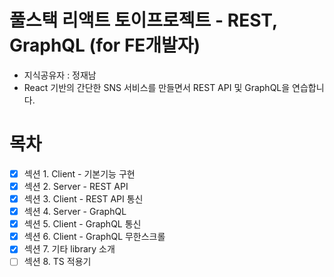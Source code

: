 # 풀스택 리액트 토이프로젝트 - REST, GraphQL (for FE개발자)

- 지식공유자 : 정재남
- React 기반의 간단한 SNS 서비스를 만들면서 REST API 및 GraphQL을 연습합니다.

# 목차

- [x] 섹션 1. Client - 기본기능 구현
- [x] 섹션 2. Server - REST API
- [x] 섹션 3. Client - REST API 통신
- [x] 섹션 4. Server - GraphQL
- [x] 섹션 5. Client - GraphQL 통신
- [x] 섹션 6. Client - GraphQL 무한스크롤
- [x] 섹션 7. 기타 library 소개
- [ ] 섹션 8. TS 적용기
